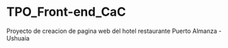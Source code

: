 # TPO_Front-end_CaC
Proyecto de creacion de pagina web del hotel restaurante Puerto Almanza - Ushuaia
